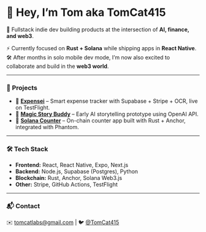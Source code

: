 # 👋 Hey, I’m Tom aka TomCat415

🐾 Fullstack indie dev building products at the intersection of **AI, finance, and web3**.  

⚡ Currently focused on **Rust + Solana** while shipping apps in **React Native**.  
🛠 After months in solo mobile dev mode, I’m now also excited to collaborate and build in the **web3 world**.

---

### 🚀 Projects
- 📱 [**Expensei**](https://github.com/TomCat-415/ExpenseiMobile) – Smart expense tracker with Supabase + Stripe + OCR, live on TestFlight.  
- 🌈 [**Magic Story Buddy**](https://msbtest1.vercel.app) – Early AI storytelling prototype using OpenAI API.  
- 🔢 [**Solana Counter**](https://github.com/TomCat-415/counter-demo) – On-chain counter app built with Rust + Anchor, integrated with Phantom.   

---

### 🛠 Tech Stack
- **Frontend:** React, React Native, Expo, Next.js  
- **Backend:** Node.js, Supabase (Postgres), Python  
- **Blockchain:** Rust, Anchor, Solana Web3.js  
- **Other:** Stripe, GitHub Actions, TestFlight  

---

### 📬 Contact
✉️ tomcatlabs@gmail.com | 🐦 [@TomCat415](https://x.com/TomCat415)
